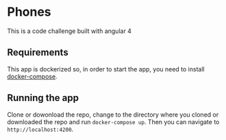 # Phones

This is a code challenge built with angular 4

## Requirements

This app is dockerized so, in order to start the app, you need to install [docker-compose](https://docs.docker.com/compose/install/).

## Running the app

Clone or dowonload the repo, change to the directory where you cloned or downloaded the repo and run `docker-compose up`. Then you can navigate to `http://localhost:4200`.
